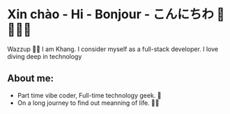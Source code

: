 # Xin chào - Hi - Bonjour - こんにちわ 👋 💁🏻‍♂️

Wazzup ✌🏼 I am Khang. I consider myself as a full-stack developer. I love diving deep in technology

## About me:
- Part time vibe coder, Full-time technology geek. 🦾
- On a long journey to find out meanning of life. 🧘‍♂️
